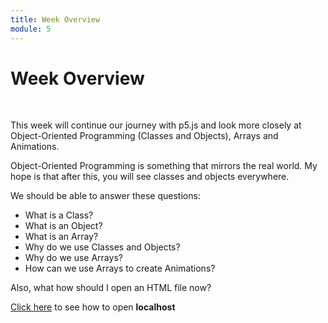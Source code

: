 ```yaml
---
title: Week Overview
module: 5
---
```


# Week Overview <br />


<br />

This week will continue our journey with p5.js and look more closely at Object-Oriented Programming (Classes and Objects), Arrays and Animations.

Object-Oriented Programming is something that mirrors the real world. My hope is that after this, you will see classes and objects everywhere.  

We should be able to answer these questions:

- What is a Class?
- What is an Object?
- What is an Array?
- Why do we use Classes and Objects?
- Why do we use Arrays?
- How can we use Arrays to create Animations?

Also, what how should I open an HTML file now?

<a href="https://youtu.be/MRtV2uRYe7Y" target="_blank">Click here</a> to see how to open **localhost**
